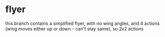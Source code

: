 # flyer
this branch contains a simplified flyer, with no wing angles, and 4 actions (wing moves either up or down - can't stay same),
so 2x2 actions
